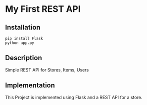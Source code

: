# My First REST API

## Installation

```
pip install Flask
python app.py
```

## Description

Simple REST API for Stores, Items, Users

## Implementation

This Project is implemented using Flask and a REST API for a store.

